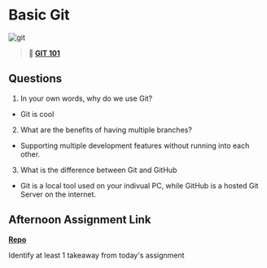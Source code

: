 # Basic Git

![git](https://git-scm.com/images/branching-illustration@2x.png)

> **📖 [GIT 101](https://codeworksacademy.com/fs-student-guide/resources/wk1/01-GIT)**

## Questions

1. In your own words, why do we use Git?
 - Git is cool
2. What are the benefits of having multiple branches?
 - Supporting multiple development features without running into each other.
3. What is the difference between Git and GitHub
 - Git is a local tool used on your indivual PC, while GitHub is a hosted Git Server on the internet. 
## Afternoon Assignment Link

**[Repo](https://github.com/smithtaylord/day-1)**

Identify at least 1 takeaway from today's assignment
